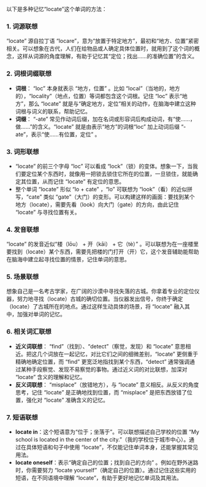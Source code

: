 以下是多种记忆“locate”这个单词的方法：

### 1. 词源联想
“locate” 源自拉丁语 “locare”，意为“放置于特定地方”，最初和“地方、位置”紧密相关。可以想象在古代，人们在给物品或人确定具体位置时，就用到了这个词的概念，这样从词源的角度理解，有助于记忆其“定位；找出……的准确位置”的含义。

### 2. 词根词缀联想
 - **词根**： “loc” 本身就表示 “地方，位置” 。比如 “local”（当地的，地方的），“locality”（地点，位置）等词都包含这个词根。记住 “loc” 表示“地方”，那么 “locate” 就是与“确定地方，定位”相关的动作，在脑海中建立这种词根与词义的联系，帮助记忆。
 - **词缀**： “-ate” 常见作动词后缀，加在名词或形容词后构成动词，有“使……，做……”的含义。“locate” 就是由表示“地方”的词根“loc” 加上动词后缀 “-ate”，表示“使……有位置，定位” 。

### 3. 词形联想
 - “locate” 的前三个字母 “loc” 可以看成 “lock”（锁）的变体。想象一下，当我们要定位某个东西时，就像用一把锁去锁住它所在的位置，一旦锁住，就能确定其位置，从而记住 “locate” 有定位的意思。
 - 整个单词 “locate” 形似 “lo + cate” ，“lo” 可联想为 “look”（看）的近似拼写，“cate” 类似 “gate”（大门）的变形。可以构建这样的画面：要找到某个地方（locate），需要先看（look）向大门（gate）的方向，由此记住 “locate” 与寻找位置有关。

### 4. 发音联想
 “locate” 的发音近似“楼（lōu） + 开（kāi） + 它（tè）” 。可以联想为在一座楼里要找到（locate）某个东西，需要先把楼的门打开（开）它，这个发音辅助能帮助在脑海中建立起寻找位置的情景，记住单词的意思。

### 5. 场景联想
想象自己是一名考古学家，在广阔的沙漠中寻找失落的古城。你拿着专业的定位仪器，努力地寻找（locate）古城的确切位置。当仪器发出信号，你终于确定（locate）了古城所在的地点。通过这样生动具体的场景，将 “locate” 融入其中，加强对单词的记忆。

### 6. 相关词汇联想
 - **近义词联想**： “find”（找到）、“detect”（察觉，发现）和 “locate” 意思相近。把这几个词放在一起记忆，对比它们之间的细微差别，“locate” 更侧重于精确地确定位置，而 “find” 更宽泛地指找到某个东西，“detect” 通常强调通过某种手段察觉、发现不易察觉的事物。通过近义词的对比联想，加深对 “locate” 含义的理解和记忆。
 - **反义词联想**： “misplace”（放错地方），与 “locate” 意义相反。从反义的角度思考，记住 “locate” 是正确地找到位置，而 “misplace” 是把东西放错了位置，强化对 “locate” 准确含义的记忆。

### 7. 短语联想
 - **locate in**：这个短语意为“位于；坐落于”。可以联想描述自己学校的位置 “My school is located in the center of the city.”（我的学校位于城市中心）。通过在具体短语和句子中使用 “locate”，不仅能记住单词本身，还能掌握其常见用法。
 - **locate oneself**：表示“确定自己的位置；找到自己的方向” 。例如在野外迷路时，你需要努力 “locate yourself”（确定自己的位置）。通过记住这些实用的短语，在不同语境中理解 “locate”，有助于更好地记忆单词及其用法。 